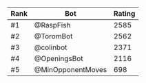 Rank|Bot|Rating
---|---|---
#1|@RaspFish|2585
#2|@ToromBot|2562
#3|@colinbot|2371
#4|@OpeningsBot|2116
#5|@MinOpponentMoves|698
